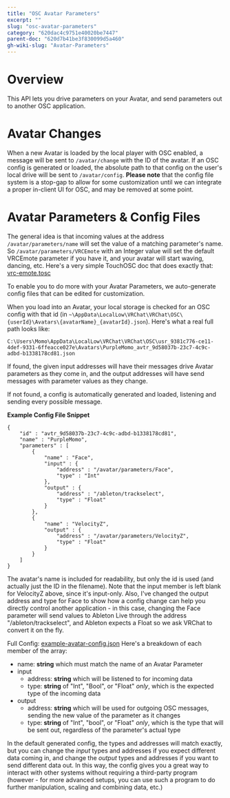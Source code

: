 ```yaml
---
title: "OSC Avatar Parameters"
excerpt: ""
slug: "osc-avatar-parameters"
category: "620dac4c9751e40020be7447"
parent-doc: "620d7b41be3f830099d5a460"
gh-wiki-slug: "Avatar-Parameters"
---
```

# Overview
This API lets you drive parameters on your Avatar, and send parameters out to another OSC application.

# Avatar Changes
When a new Avatar is loaded by the local player with OSC enabled, a message will be sent to `/avatar/change` with the ID of the avatar. If an OSC config is generated or loaded, the absolute path to that config on the user's local drive will be sent to `/avatar/config`.
**Please note** that the config file system is a stop-gap to allow for some customization until we can integrate a proper in-client UI for OSC, and may be removed at some point.

# Avatar Parameters & Config Files
The general idea is that incoming values at the address `/avatar/parameters/name` will set the value of a matching parameter's name. So `/avatar/parameters/VRCEmote` with an Integer value will set the default VRCEmote parameter if you have it, and your avatar will start waving, dancing, etc. Here's a very simple TouchOSC doc that does exactly that: [vrc-emote.tosc](https://github.com/vrchat-community/osc/raw/main/files/touch-osc/vrc-emote.tosc )

To enable you to do more with your Avatar Parameters, we auto-generate config files that can be edited for customization.

When you load into an Avatar, your local storage is checked for an OSC config with that id (in `~\AppData\LocalLow\VRChat\VRChat\OSC\{userId}\Avatars\{avatarName}_{avatarId}.json`).
Here's what a real full path looks like:
```
C:\Users\Momo\AppData\LocalLow\VRChat\VRChat\OSC\usr_9381c776-ce11-4def-9331-6ffeacce027e\Avatars\PurpleMomo_avtr_9d58037b-23c7-4c9c-adbd-b1338178cd81.json
```

If found, the given input addresses will have their messages drive Avatar parameters as they come in, and the output addresses will have send messages with parameter values as they change.

If not found, a config is automatically generated and loaded, listening and sending every possible message.

**Example Config File Snippet**

```
{
    "id" : "avtr_9d58037b-23c7-4c9c-adbd-b1338178cd81",
    "name" : "PurpleMomo",
    "parameters" : [
        {
            "name" : "Face",
            "input" : {
                "address" : "/avatar/parameters/Face",
                "type" : "Int"
            },
            "output" : {
                "address" : "/ableton/trackselect",
                "type" : "Float"
            }
        },
        {
            "name" : "VelocityZ",
            "output" : {
                "address" : "/avatar/parameters/VelocityZ",
                "type" : "Float"
            }
        }
    ]
}
```

The avatar's name is included for readability, but only the id is used (and actually just the ID in the filename). Note that the input member is left blank for VelocityZ above, since it's input-only. Also, I've changed the output address and type for Face to show how a config change can help you directly control another application - in this case, changing the Face parameter will send values to Ableton Live through the address "/ableton/trackselect", and Ableton expects a Float so we ask VRChat to convert it on the fly.

Full Config: [example-avatar-config.json](https://github.com/vrchat-community/osc/raw/main/files/avatar-parameters/configs/example-avatar-config.json)
Here's a breakdown of each member of the array:

- name: **string** which must match the name of an Avatar Parameter
- input
    - address: **string** which will be listened to for incoming data
    - type: **string** of "Int", "Bool", or "Float" *only*, which is the expected type of the incoming data
- output
    - address: **string** which will be used for outgoing OSC messages, sending the new value of the parameter as it changes
    - type: **string** of "Int", "bool", or "Float" *only*, which is the type that will be sent out, regardless of the parameter's actual type

In the default generated config, the types and addresses will match exactly, but you can change the *input* types and addresses if you expect different data coming in, and change the *output* types and addresses if you want to send different data out. In this way, the config gives you a great way to interact with other systems without requiring a third-party program (however - for more advanced setups, you can use such a program to do further manipulation, scaling and combining data, etc.)